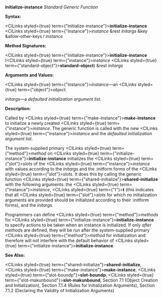 **initialize-instance** *Standard Generic Function* 



**Syntax:** 



<ClLinks styled={true} term={"initialize-instance"}><b>initialize-instance</b></ClLinks> <ClLinks styled={true} term={"instance"}><i>instance</i></ClLinks> &amp;rest *initargs* &amp;key &amp;allow-other-keys *! instance* 



**Method Signatures:** 



<ClLinks styled={true} term={"initialize-instance"}><b>initialize-instance</b></ClLinks> (<ClLinks styled={true} term={"instance"}><i>instance</i></ClLinks> <ClLinks styled={true} term={"standard-object"}><b>standard-object</b></ClLinks>) &amp;rest *initargs* 



**Arguments and Values:** 



<ClLinks styled={true} term={"instance"}><i>instance</i></ClLinks>—an <ClLinks styled={true} term={"object"}><i>object</i></ClLinks>. 



*initargs*—a *defaulted initialization argument list*. 



**Description:** 



Called by <ClLinks styled={true} term={"make-instance"}><b>make-instance</b></ClLinks> to initialize a newly created <ClLinks styled={true} term={"instance"}><i>instance</i></ClLinks>. The generic function is called with the new <ClLinks styled={true} term={"instance"}><i>instance</i></ClLinks> and the *defaulted initialization argument list*. 



The system-supplied primary <ClLinks styled={true} term={"method"}><i>method</i></ClLinks> on <ClLinks styled={true} term={"initialize-instance"}><b>initialize-instance</b></ClLinks> initializes the <ClLinks styled={true} term={"slot"}><i>slots</i></ClLinks> of the <ClLinks styled={true} term={"instance"}><i>instance</i></ClLinks> with values according to the *initargs* and the :initform forms of the <ClLinks styled={true} term={"slot"}><i>slots</i></ClLinks>. It does this by calling the generic function <ClLinks styled={true} term={"shared-initialize"}><b>shared-initialize</b></ClLinks> with the following arguments: the <ClLinks styled={true} term={"instance"}><i>instance</i></ClLinks>, <ClLinks styled={true} term={"t"}><b>t</b></ClLinks> (this indicates that all <ClLinks styled={true} term={"slot"}><i>slots</i></ClLinks> for which no initialization arguments are provided should be initialized according to their :initform forms), and the *initargs*. 



Programmers can define <ClLinks styled={true} term={"method"}><i>methods</i></ClLinks> for <ClLinks styled={true} term={"initialize-instance"}><b>initialize-instance</b></ClLinks> to specify actions to be taken when an instance is initialized. If only *after methods* are defined, they will be run after the system-supplied primary <ClLinks styled={true} term={"method"}><i>method</i></ClLinks> for initialization and therefore will not interfere with the default behavior of <ClLinks styled={true} term={"initialize-instance"}><b>initialize-instance</b></ClLinks>. 







 



 



**See Also:** 



<ClLinks styled={true} term={"shared-initialize"}><b>shared-initialize</b></ClLinks>, <ClLinks styled={true} term={"make-instance"}><b>make-instance</b></ClLinks>, <ClLinks styled={true} term={"slot-boundp"}><b>slot-boundp</b></ClLinks>, <ClLinks styled={true} term={"slot-makunbound"}><b>slot-makunbound</b></ClLinks>, Section 7.1 (Object Creation and Initialization), Section 7.1.4 (Rules for Initialization Arguments), Section 7.1.2 (Declaring the Validity of Initialization Arguments) 



